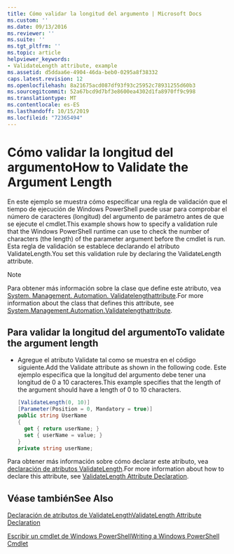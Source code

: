 ```yaml
---
title: Cómo validar la longitud del argumento | Microsoft Docs
ms.custom: ''
ms.date: 09/13/2016
ms.reviewer: ''
ms.suite: ''
ms.tgt_pltfrm: ''
ms.topic: article
helpviewer_keywords:
- ValidateLength attribute, example
ms.assetid: d5ddaa6e-4904-46da-beb0-0295a8f38332
caps.latest.revision: 12
ms.openlocfilehash: 8a21675acd087df93f93c25952c78931255d60b3
ms.sourcegitcommit: 52a67bcd9d7bf3e8600ea4302d1fa8970ff9c998
ms.translationtype: MT
ms.contentlocale: es-ES
ms.lasthandoff: 10/15/2019
ms.locfileid: "72365494"
---
```

# <a name="how-to-validate-the-argument-length"></a><span data-ttu-id="4d6bc-102">Cómo validar la longitud del argumento</span><span class="sxs-lookup"><span data-stu-id="4d6bc-102">How to Validate the Argument Length</span></span>

<span data-ttu-id="4d6bc-103">En este ejemplo se muestra cómo especificar una regla de validación que el tiempo de ejecución de Windows PowerShell puede usar para comprobar el número de caracteres (longitud) del argumento de parámetro antes de que se ejecute el cmdlet.</span><span class="sxs-lookup"><span data-stu-id="4d6bc-103">This example shows how to specify a validation rule that the Windows PowerShell runtime can use to check the number of characters (the length) of the parameter argument before the cmdlet is run.</span></span> <span data-ttu-id="4d6bc-104">Esta regla de validación se establece declarando el atributo ValidateLength.</span><span class="sxs-lookup"><span data-stu-id="4d6bc-104">You set this validation rule by declaring the ValidateLength attribute.</span></span>

> [!NOTE]
> <span data-ttu-id="4d6bc-105">Para obtener más información sobre la clase que define este atributo, vea [System. Management. Automation. Validatelengthattribute](/dotnet/api/System.Management.Automation.ValidateLengthAttribute).</span><span class="sxs-lookup"><span data-stu-id="4d6bc-105">For more information about the class that defines this attribute, see [System.Management.Automation.Validatelengthattribute](/dotnet/api/System.Management.Automation.ValidateLengthAttribute).</span></span>

## <a name="to-validate-the-argument-length"></a><span data-ttu-id="4d6bc-106">Para validar la longitud del argumento</span><span class="sxs-lookup"><span data-stu-id="4d6bc-106">To validate the argument length</span></span>

- <span data-ttu-id="4d6bc-107">Agregue el atributo Validate tal como se muestra en el código siguiente.</span><span class="sxs-lookup"><span data-stu-id="4d6bc-107">Add the Validate attribute as shown in the following code.</span></span> <span data-ttu-id="4d6bc-108">Este ejemplo especifica que la longitud del argumento debe tener una longitud de 0 a 10 caracteres.</span><span class="sxs-lookup"><span data-stu-id="4d6bc-108">This example specifies that the length of the argument should have a length of 0 to 10 characters.</span></span>

    ```csharp
    [ValidateLength(0, 10)]
    [Parameter(Position = 0, Mandatory = true)]
    public string UserName
    {
      get { return userName; }
      set { userName = value; }
    }
    private string userName;
    ```

<span data-ttu-id="4d6bc-109">Para obtener más información sobre cómo declarar este atributo, vea [declaración de atributos ValidateLength](./validatelength-attribute-declaration.md).</span><span class="sxs-lookup"><span data-stu-id="4d6bc-109">For more information about how to declare this attribute, see [ValidateLength Attribute Declaration](./validatelength-attribute-declaration.md).</span></span>

## <a name="see-also"></a><span data-ttu-id="4d6bc-110">Véase también</span><span class="sxs-lookup"><span data-stu-id="4d6bc-110">See Also</span></span>

[<span data-ttu-id="4d6bc-111">Declaración de atributos de ValidateLength</span><span class="sxs-lookup"><span data-stu-id="4d6bc-111">ValidateLength Attribute Declaration</span></span>](./validatelength-attribute-declaration.md)

[<span data-ttu-id="4d6bc-112">Escribir un cmdlet de Windows PowerShell</span><span class="sxs-lookup"><span data-stu-id="4d6bc-112">Writing a Windows PowerShell Cmdlet</span></span>](./writing-a-windows-powershell-cmdlet.md)
